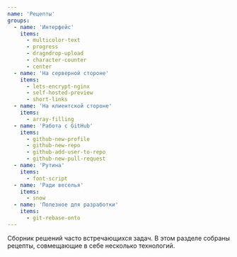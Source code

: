 ```yaml
---
name: 'Рецепты'
groups:
  - name: 'Интерфейс'
    items:
      - multicolor-text
      - progress
      - dragndrop-upload
      - character-counter
      - center
  - name: 'На серверной стороне'
    items:
      - lets-encrypt-nginx
      - self-hosted-preview
      - short-links
  - name: 'На клиентской стороне'
    items:
      - array-filling
  - name: 'Работа с GitHub'
    items:
      - github-new-profile
      - github-new-repo
      - github-add-user-to-repo
      - github-new-pull-request
  - name: 'Рутина'
    items:
      - font-script
  - name: 'Ради веселья'
    items:
      - snow
  - name: 'Полезное для разработки'
    items:
      - git-rebase-onto
---
```


Сборник решений часто встречающихся задач. В этом разделе собраны рецепты, совмещающие в себе несколько технологий.
